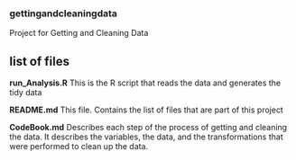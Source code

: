 ### gettingandcleaningdata
Project for Getting and Cleaning Data 

## list of files
<b>run_Analysis.R</b>     This is the R script that reads the data and generates the tidy data

<b>README.md</b>          This file. Contains the list of files that are part of this project

<b>CodeBook.md</b>        Describes each step of the process of getting and cleaning the data. It describes the variables, the data, and the transformations that were performed to clean up the data.


